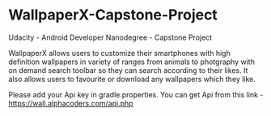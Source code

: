 # WallpaperX-Capstone-Project
Udacity - Android Developer Nanodegree - Capstone Project

WallpaperX allows users to customize their smartphones with high definition wallpapers
in variety of ranges from animals to photgraphy with on demand search toolbar so they can search according to their likes.
It also allows users to favourite or download any wallpapers which they like.

Please add your Api key in gradle.properties.
You can get Api from this link - https://wall.alphacoders.com/api.php
